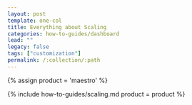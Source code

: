 ```yaml
---
layout: post
template: one-col
title: Everything about Scaling
categories: how-to-guides/dashboard
lead: ""
legacy: false
tags: ["customization"]
permalink: /:collection/:path
---
```


{% assign product = 'maestro' %}

{% include how-to-guides/scaling.md product = product %}
